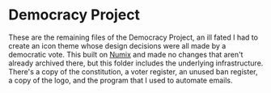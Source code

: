 # Democracy Project

These are the remaining files of the Democracy Project, an ill fated I had to create an icon theme whose design decisions were all made by a democratic vote. This built on [Numix](https://github.com/numixproject) and made no changes that aren't already archived there, but this folder includes the underlying infrastructure. There's a copy of the constitution, a voter register, an unused ban register, a copy of the logo, and the program that I used to automate emails.
